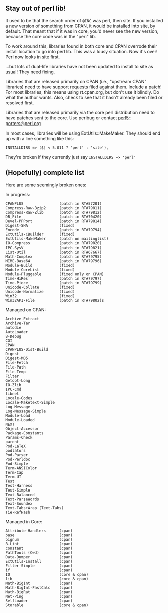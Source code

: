 
## Stay out of perl lib!

It used to be that the search order of `@INC` was perl, then site.   If you
installed a new version of something from CPAN, it would be installed into
site, by default.  That meant that if it was in core, you'd never see the new
version, because the core code was in the "perl" lib.

To work around this, libraries found in both core and CPAN overrode their
install location to go into perl lib.  This was a lousy situation.  Now it's
over!  Perl now looks in site first.

...but lots of dual-life libraries have not been updated to install to site as
usual!  They need fixing.

Libraries that are released primarily on CPAN (i.e., "upstream CPAN" libraries)
need to have support requests filed against them.  Include a patch!  For most
libraries, this means using rt.cpan.org, but don't use it blindly.  Do what the
author wants.  Also, check to see that it hasn't already been filed or resolved
first.

Libraries that are released primarily via the core perl distribution need to
have patches sent to the core.  Use perlbug or contact perl5-porters@perl.org

In most cases, libraries will be using ExtUtils::MakeMaker.  They should end up
with a line something like this:

    INSTALLDIRS => ($] < 5.011 ? 'perl' : 'site'),

They're broken if they currently just say `INSTALLDIRS => 'perl'`

## (Hopefully) complete list

Here are some seemingly broken ones:

In progress:

    CPANPLUS                (patch in RT#57201)
    Compress-Raw-Bzip2      (patch in RT#79811)
    Compress-Raw-Zlib       (patch in RT#79812)
    DB_File                 (patch in RT#70420)
    Devel-PPPort            (patch in RT#79814)
    Digest-SHA              (fixed)
    Encode                  (patch in RT#79794)
    ExtUtils-CBuilder       (fixed)
    ExtUtils-MakeMaker      (patch on mailinglist)
    IO-Compress             (patch in RT#79820)
    IPC-SysV                (patch in RT#79821)
    List-Util               (patch in RT#67667)
    Math-Complex            (patch in RT#79795)
    MIME-Base64             (patch in RT#79796)
    Module-Build            (fixed)
    Module-CoreList         (fixed)
    Module-Pluggable        (fixed only on CPAN)
    Time-HiRes              (patch in RT#79797)
    Time-Piece              (patch in RT#79799)
    Unicode-Collate         (fixed)
    Unicode-Normalize       (fixed)
    Win32                   (fixed)
    Win32API-File           (patch in RT#79802)s

Managed on CPAN:

    Archive-Extract
    Archive-Tar
    autodie
    AutoLoader
    B-Debug
    CGI
    CPAN
    CPANPLUS-Dist-Build
    Digest
    Digest-MD5
    File-Fetch
    File-Path
    File-Temp
    Filter
    Getopt-Long
    IO-Zlib
    IPC-Cmd
    libnet
    Locale-Codes
    Locale-Maketext-Simple
    Log-Message
    Log-Message-Simple
    Module-Load
    Module-Loaded
    NEXT
    Object-Accessor
    Package-Constants
    Params-Check
    parent
    Pod-LaTeX
    podlators
    Pod-Parser
    Pod-Perldoc
    Pod-Simple
    Term-ANSIColor
    Term-Cap
    Term-UI
    Test
    Test-Harness
    Test-Simple
    Text-Balanced
    Text-ParseWords
    Text-Soundex
    Text-Tabs+Wrap (Text-Tabs)
    Tie-RefHash

Managed in Core:

    Attribute-Handlers      (cpan)
    base                    (cpan)
    bignum                  (cpan)
    B-Lint                  (cpan)
    constant                (cpan)
    PathTools (Cwd)         (cpan)
    Data-Dumper             (cpan)
    ExtUtils-Install        (cpan)
    Filter-Simple           (cpan)
    if                      (cpan)
    IO                      (core & cpan)
    lib                     (core & cpan)
    Math-BigInt             (cpan)
    Math-BigInt-FastCalc    (cpan)
    Math-BigRat             (cpan)
    Net-Ping                (cpan)
    SelfLoader              (cpan)
    Storable                (core & cpan)
